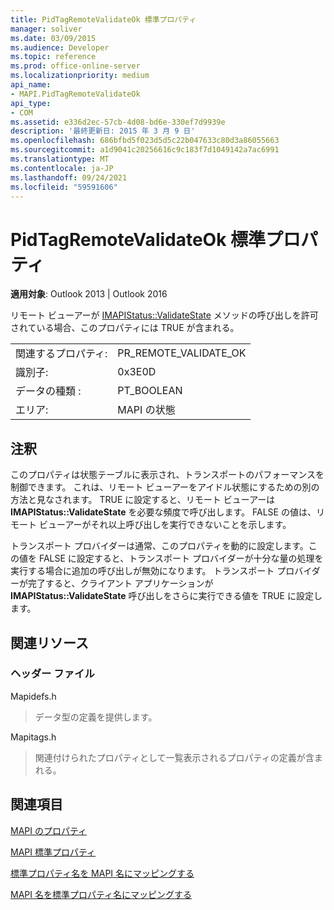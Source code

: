 ```yaml
---
title: PidTagRemoteValidateOk 標準プロパティ
manager: soliver
ms.date: 03/09/2015
ms.audience: Developer
ms.topic: reference
ms.prod: office-online-server
ms.localizationpriority: medium
api_name:
- MAPI.PidTagRemoteValidateOk
api_type:
- COM
ms.assetid: e336d2ec-57cb-4d08-bd6e-330ef7d9939e
description: '最終更新日: 2015 年 3 月 9 日'
ms.openlocfilehash: 686bfbd5f023d5d5c22b047633c80d3a86055663
ms.sourcegitcommit: a1d9041c20256616c9c183f7d1049142a7ac6991
ms.translationtype: MT
ms.contentlocale: ja-JP
ms.lasthandoff: 09/24/2021
ms.locfileid: "59591606"
---
```

# <a name="pidtagremotevalidateok-canonical-property"></a>PidTagRemoteValidateOk 標準プロパティ

  
  
**適用対象**: Outlook 2013 | Outlook 2016 
  
リモート ビューアーが [IMAPIStatus::ValidateState](imapistatus-validatestate.md) メソッドの呼び出しを許可されている場合、このプロパティには TRUE が含まれる。 
  
|||
|:-----|:-----|
|関連するプロパティ:  <br/> |PR_REMOTE_VALIDATE_OK  <br/> |
|識別子:  <br/> |0x3E0D  <br/> |
|データの種類 :   <br/> |PT_BOOLEAN  <br/> |
|エリア:  <br/> |MAPI の状態  <br/> |
   
## <a name="remarks"></a>注釈

このプロパティは状態テーブルに表示され、トランスポートのパフォーマンスを制御できます。 これは、リモート ビューアーをアイドル状態にするための別の方法と見なされます。 TRUE に設定すると、リモート ビューアーは **IMAPIStatus::ValidateState** を必要な頻度で呼び出します。 FALSE の値は、リモート ビューアーがそれ以上呼び出しを実行できないことを示します。 
  
トランスポート プロバイダーは通常、このプロパティを動的に設定します。この値を FALSE に設定すると、トランスポート プロバイダーが十分な量の処理を実行する場合に追加の呼び出しが無効になります。 トランスポート プロバイダーが完了すると、クライアント アプリケーションが **IMAPIStatus::ValidateState** 呼び出しをさらに実行できる値を TRUE に設定します。 
  
## <a name="related-resources"></a>関連リソース

### <a name="header-files"></a>ヘッダー ファイル

Mapidefs.h
  
> データ型の定義を提供します。
    
Mapitags.h
  
> 関連付けられたプロパティとして一覧表示されるプロパティの定義が含まれる。
    
## <a name="see-also"></a>関連項目



[MAPI のプロパティ](mapi-properties.md)
  
[MAPI 標準プロパティ](mapi-canonical-properties.md)
  
[標準プロパティ名を MAPI 名にマッピングする](mapping-canonical-property-names-to-mapi-names.md)
  
[MAPI 名を標準プロパティ名にマッピングする](mapping-mapi-names-to-canonical-property-names.md)

